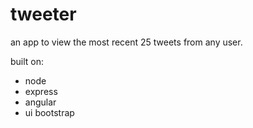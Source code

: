 # tweeter
an app to view the most recent 25 tweets from any user.

built on:
- node
- express
- angular
- ui bootstrap
